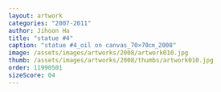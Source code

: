 ```yaml
---
layout: artwork
categories: "2007-2011"
author: Jihoon Ha
title: "statue #4"
caption: "statue #4_oil on canvas_70×70㎝_2008"
image: /assets/images/artworks/2008/artwork010.jpg
thumb: /assets/images/artworks/2008/thumbs/artwork010.jpg
order: 11990501
sizeScore: 04
---
```

